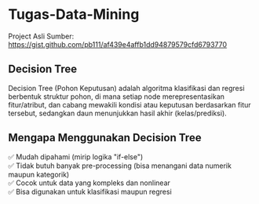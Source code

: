 # Tugas-Data-Mining

Project Asli Sumber: https://gist.github.com/pb111/af439e4affb1dd94879579cfd6793770

## Decision Tree
Decision Tree (Pohon Keputusan) adalah algoritma klasifikasi dan regresi berbentuk struktur pohon, di mana setiap node merepresentasikan fitur/atribut, dan cabang mewakili kondisi atau keputusan berdasarkan fitur tersebut, sedangkan daun menunjukkan hasil akhir (kelas/prediksi).

## Mengapa Menggunakan Decision Tree
✅ Mudah dipahami (mirip logika "if-else")  
✅ Tidak butuh banyak pre-processing (bisa menangani data numerik maupun kategorik)  
✅ Cocok untuk data yang kompleks dan nonlinear  
✅ Bisa digunakan untuk klasifikasi maupun regresi

